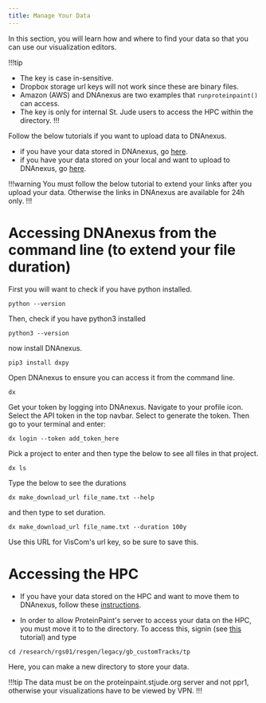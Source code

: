 ```yaml
---
title: Manage Your Data
---
```

In this section, you will learn how and where to find your data so that you can use our visualization editors. 

!!!tip
* The <url> key is case in-sensitive.
* Dropbox storage url keys will not work since these are binary files.
* Amazon (AWS) and DNAnexus are two examples that `runproteinpaint()` can access. 
* The <file> key is only for internal St. Jude users to access the HPC within the <tp> directory.
!!!

Follow the below tutorials if you want to upload data to DNAnexus. 
* if you have your data stored in DNAnexus, go [here](https://university.stjude.cloud/docs/genomics-platform/managing-data/upload-dnanexus/). 
* if you have your data stored on your local and want to upload to DNAnexus, go [here](https://university.stjude.cloud/docs/genomics-platform/managing-data/upload-local/).

!!!warning
You must follow the below tutorial to extend your links after you upload your data. Otherwise the links in DNAnexus are available for 24h only.
!!!

# Accessing DNAnexus from the command line (to extend your file duration)
First you will want to check if you have python installed.
```JS 
python --version
```
Then, check if you have python3 installed
```JS
python3 --version
```
now install DNAnexus.
```JS
pip3 install dxpy
```
Open DNAnexus to ensure you can access it from the command line.
```JS
dx
```
Get your token by logging into DNAnexus. Navigate to your profile icon. Select the API token in the top navbar. Select to generate the token.
Then go to your terminal and enter:
```JS
dx login --token add_token_here
```
Pick a project to enter and then type the below to see all files in that project.
```JS 
dx ls
```
Type the below to see the durations
```JS
dx make_download_url file_name.txt --help
```
and then type to set duration. 
```JS
dx make_download_url file_name.txt --duration 100y
```
Use this URL for VisCom's url key, so be sure to save this. 


# Accessing the HPC
* If you have your data stored on the HPC and want to move them to DNAnexus, follow these [instructions](https://university.stjude.cloud/docs/genomics-platform/managing-data/upload-cluster/).

* In order to allow ProteinPaint's server to access your data on the HPC, you must move it to to the <tp> directory. To access this, signin (see [this](https://university.stjude.cloud/docs/visualization-community/sign-in/) tutorial) and type 
```JS
cd /research/rgs01/resgen/legacy/gb_customTracks/tp
```

Here, you can make a new directory to store your data. 

!!!tip
The data must be on the proteinpaint.stjude.org server and not ppr1, otherwise your visualizations have to be viewed by VPN.
!!!

